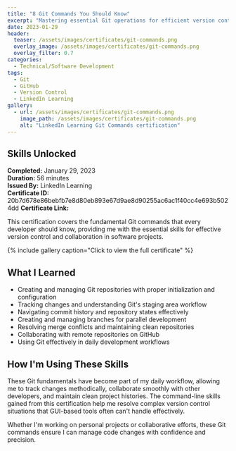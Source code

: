 ```yaml
---
title: "8 Git Commands You Should Know"
excerpt: "Mastering essential Git operations for efficient version control and collaboration"
date: 2023-01-29
header:
  teaser: /assets/images/certificates/git-commands.png
  overlay_image: /assets/images/certificates/git-commands.png
  overlay_filter: 0.7
categories:
  - Technical/Software Development
tags:
  - Git
  - GitHub
  - Version Control
  - LinkedIn Learning
gallery:
  - url: /assets/images/certificates/git-commands.png
    image_path: /assets/images/certificates/git-commands.png
    alt: "LinkedIn Learning Git Commands certification"
---
```


## Skills Unlocked

**Completed:** January 29, 2023  
**Duration:** 56 minutes  
**Issued By:** LinkedIn Learning  
**Certificate ID:** 20b7d678e86bebfb7e8d80eb893e67d9ae8d90255ac6ac1f40cc4e693b5024dd
**Certificate Link:**   

This certification covers the fundamental Git commands that every developer should know, providing me with the essential skills for effective version control and collaboration in software projects.

{% include gallery caption="Click to view the full certificate" %}

## What I Learned

* Creating and managing Git repositories with proper initialization and configuration
* Tracking changes and understanding Git's staging area workflow
* Navigating commit history and repository states effectively
* Creating and managing branches for parallel development
* Resolving merge conflicts and maintaining clean repositories
* Collaborating with remote repositories on GitHub
* Using Git effectively in daily development workflows

## How I'm Using These Skills

These Git fundamentals have become part of my daily workflow, allowing me to track changes methodically, collaborate smoothly with other developers, and maintain clean project histories. The command-line skills gained from this certification help me resolve complex version control situations that GUI-based tools often can't handle effectively.

Whether I'm working on personal projects or collaborative efforts, these Git commands ensure I can manage code changes with confidence and precision.